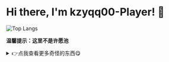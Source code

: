 # Hi there, I'm kzyqq00-Player! 👋

![Top Langs](https://github-readme-stats.vercel.app/api/top-langs/?username=kzyqq00-Player&layout=compact)

**温馨提示：这里不是许愿池**

<details>
    <summary>👉点我查看更多奇怪的东西😋</summary>

## Favorite language

众所周知是个程序猿都会特别喜欢某一种语言，比如我？那必须是<del>`JavaScript`</del>`TypeScript`
啊，你看语法多么的优雅，写个输入逻辑(Node.js)是非常简单的：

```typescript
import {createInterface} from "node:readline";

const readline = createInterface(process.stdin);
readline.on("line", (line) => {
    // line就是这一行的内容
});
```

不像隔壁`C++`，还要`#include`一下，麻烦的要死：

```cpp
#include <iostream>
using namespace std;

int main()
{
    char input[256];
    cin >> input;
    // input就是输入的内容，甚至上限是255！甚么逆天设定
    return 0;
}
```

还有臭名昭著的`Python`，则更是麻烦：

```python
user_input = input()
# user_input就是输入的内容
```

所以说，来下载[`TypeScript`](https://typescriptlang.org)霸！

## 联系我

<img src="https://i0.hdslb.com/bfs/static/jinkela/long/images/favicon.ico" height="16px" alt="logo" /> [Bilibili](https://space.bilibili.com/3493129478998630) - **鬼么什这搁**<br />
<img src="https://github.com/user-attachments/assets/560ee421-bbaf-4f83-8446-e82660e72851" height="16px" alt="logo" /> QQ - 1561737625

</details>
